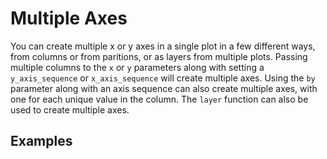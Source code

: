 # Multiple Axes

You can create multiple x or y axes in a single plot in a few different ways, from columns or from paritions, or as layers from multiple plots. Passing multiple columns to the `x` or `y` parameters along with setting a `y_axis_sequence` or `x_axis_sequence` will create multiple axes. Using the `by` parameter along with an axis sequence can also create multiple axes, with one for each unique value in the column. The `layer` function can also be used to create multiple axes.

## Examples
